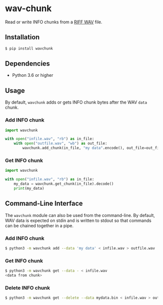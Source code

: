 # wav-chunk

Read or write INFO chunks from a [RIFF WAV](https://en.wikipedia.org/wiki/WAV) file.

## Installation

```sh
$ pip install wavchunk
```

## Dependencies

* Python 3.6 or higher

## Usage

By default, `wavchunk` adds or gets INFO chunk bytes after the WAV `data` chunk.

### Add INFO chunk

```python
import wavchunk

with open("infile.wav", "rb") as in_file:
    with open("outfile.wav", "wb") as out_file:
        wavchunk.add_chunk(in_file, "my data".encode(), out_file=out_file)
```

### Get INFO chunk

```python
import wavchunk

with open("infile.wav", "rb") as in_file:
    my_data = wavchunk.get_chunk(in_file).decode()
    print(my_data)
```

## Command-Line Interface

The `wavchunk` module can also be used from the command-line.
By default, WAV data is expected on stdin and is written to stdout so that commands can be chained together in a pipe.

### Add INFO chunk

```sh
$ python3 -m wavchunk add --data 'my data' < infile.wav > outfile.wav
```

### Get INFO chunk

```sh
$ python3 -m wavchunk get --data - < infile.wav
<data from chunk>
```

### Delete INFO chunk

```sh
$ python3 -m wavchunk get --delete --data mydata.bin < infile.wav > outfile.wav
```

